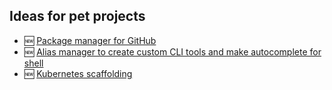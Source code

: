 ## Ideas for pet projects

- 🆕 [Package manager for GitHub](./github-package-manager)
- 🆕 [Alias manager to create custom CLI tools and make autocomplete for shell](./alias-manager)
- 🆕 [Kubernetes scaffolding](./kubernetes-scaffolding)
